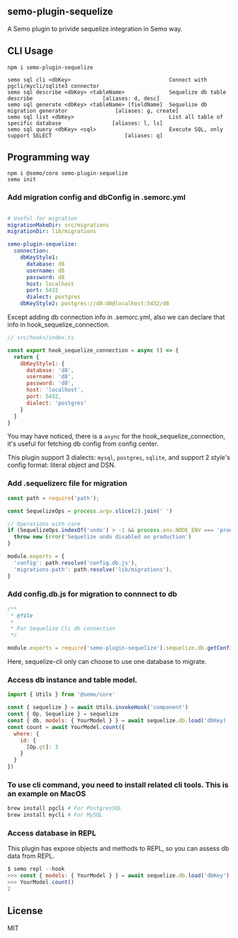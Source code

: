 semo-plugin-sequelize
------------------------

A Semo plugin to privide sequelize integration in Semo way.

## CLI Usage

```
npm i semo-plugin-sequelize

semo sql cli <dbKey>                               Connect with pgcli/mycli/sqlite3 connector
semo sql describe <dbKey> <tableName>              Sequelize db table describe                      [aliases: d, desc]
semo sql generate <dbKey> <tableName> [fieldName]  Sequelize db migration generator               [aliases: g, create]
semo sql list <dbKey>                              List all table of specific database                [aliases: l, ls]
semo sql query <dbKey> <sql>                       Execute SQL, only support SELECT                       [aliases: q]
```

## Programming way

```
npm i @semo/core semo-plugin-sequelize
semo init
```

### Add migration config and dbConfig in .semorc.yml

```yml

# Useful for migration
migrationMakeDir: src/migrations
migrationDir: lib/migrations

semo-plugin-sequelize:
  connection:
    dbKeyStyle1:
      database: d8
      username: d8
      password: d8
      host: localhost
      port: 5432
      dialect: postgres
    dbKeyStyle2: postgres://d8:d8@localhost:5432/d8
```

Except adding db connection info in .semorc.yml, also we can declare that info in hook_sequelize_connection.

```js
// src/hooks/index.ts

const export hook_sequelize_connection = async () => {
  return {
    dbKeyStyle1: {
      database: 'd8',
      username: 'd8',
      password: 'd8',
      host: 'localhost',
      port: 5432,
      dialect: 'postgres'
    }
  }
}
```

You may have noticed, there is a `async` for the hook_sequelize_connection, it's useful for fetching db config from config center.

This plugin support 3 dialects: `mysql`, `postgres`, `sqlite`, and support 2 style's config format: literal object and DSN.

### Add .sequelizerc file for migration

```js
const path = require('path');

const SequelizeOps = process.argv.slice(2).join(' ')

// Operations with care
if (SequelizeOps.indexOf('undo') > -1 && process.env.NODE_ENV === 'production') {
  throw new Error('Sequelize undo disabled on production')
}

module.exports = {
  'config': path.resolve('config.db.js'),
  'migrations-path': path.resolve('lib/migrations'),
}
```

### Add config.db.js for migration to connnect to db

```js
/**
 * @file
 *
 * For Sequelize Cli db connection
 */

module.exports = require('semo-plugin-sequelize').sequelize.db.getConfig('dbKey')
```

Here, sequelize-cli only can choose to use one database to migrate.

### Access db instance and table model.

```js
import { Utils } from '@semo/core'

const { sequelize } = await Utils.invokeHook('component')
const { Op, Sequelize } = sequelize
const { db, models: { YourModel } } = await sequelize.db.load('dbKey)
const count = await YourModel.count({
  where: {
    id: {
      [Op.gt]: 3
    }
  }
})
```

### To use cli command, you need to install related cli tools. This is an example on MacOS

```sh
brew install pgcli # For PostgresSQL
brew install mycli # For MySQL
```

### Access database in REPL

This plugin has expose objects and methods to REPL, so you can assess db data from REPL.

```js
$ semo repl --hook
>>> const { models: { YourModel } } = await sequelize.db.load('dbKey')
>>> YourModel.count()
2
```

## License

MIT


